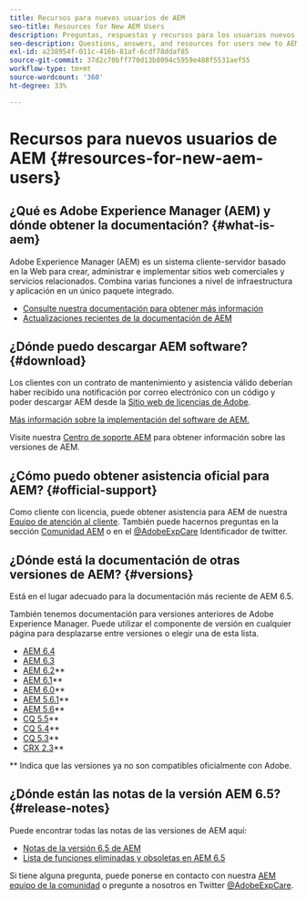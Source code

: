 ```yaml
---
title: Recursos para nuevos usuarios de AEM
seo-title: Resources for New AEM Users
description: Preguntas, respuestas y recursos para los usuarios nuevos de AEM
seo-description: Questions, answers, and resources for users new to AEM
exl-id: a238954f-011c-416b-81af-6cdf78ddaf85
source-git-commit: 37d2c70bff770d13b8094c5959e488f5531aef55
workflow-type: tm+mt
source-wordcount: '360'
ht-degree: 33%

---
```


# Recursos para nuevos usuarios de AEM {#resources-for-new-aem-users}

## ¿Qué es Adobe Experience Manager (AEM) y dónde obtener la documentación? {#what-is-aem}

Adobe Experience Manager (AEM) es un sistema cliente-servidor basado en la Web para crear, administrar e implementar sitios web comerciales y servicios relacionados. Combina varias funciones a nivel de infraestructura y aplicación en un único paquete integrado.

* [Consulte nuestra documentación para obtener más información](/help/sites-deploying/home.md)
* [Actualizaciones recientes de la documentación de AEM](https://helpx.adobe.com/experience-manager/documentation-updates.html)

## ¿Dónde puedo descargar AEM software? {#download}

Los clientes con un contrato de mantenimiento y asistencia válido deberían haber recibido una notificación por correo electrónico con un código y poder descargar AEM desde la [Sitio web de licencias de Adobe](https://licensing.adobe.com/).

[Más información sobre la implementación del software de AEM.](/help/sites-deploying/home.md)

Visite nuestra [Centro de soporte AEM](https://helpx.adobe.com/experience-manager/aem-releases-updates.html) para obtener información sobre las versiones de AEM.

## ¿Cómo puedo obtener asistencia oficial para AEM? {#official-support}

Como cliente con licencia, puede obtener asistencia para AEM de nuestra [Equipo de atención al cliente](https://helpx.adobe.com/es/marketing-cloud/contact-support.html). También puede hacernos preguntas en la sección [Comunidad AEM](https://forums.adobe.com/community/experience-cloud/marketing-cloud/experience-manager) o en el [@AdobeExpCare](https://twitter.com/adobeexpcare) Identificador de twitter.

## ¿Dónde está la documentación de otras versiones de AEM? {#versions}

Está en el lugar adecuado para la documentación más reciente de AEM 6.5.

También tenemos documentación para versiones anteriores de Adobe Experience Manager. Puede utilizar el componente de versión en cualquier página para desplazarse entre versiones o elegir una de esta lista.

* [AEM 6.4](https://experienceleague.adobe.com/docs/experience-manager-64.html?lang=es)
* [AEM 6.3](https://helpx.adobe.com/es/support/experience-manager/6-3.html)
* [AEM 6.2](https://helpx.adobe.com/es/support/experience-manager/6-2.html)**
* [AEM 6.1](https://docs.adobe.com/docs/es/aem/6-1.html)**
* [AEM 6.0](https://docs.adobe.com/docs/es/aem/6-0.html)**
* [AEM 5.6.1](https://helpx.adobe.com/experience-manager/aem-previous-versions.html)**
* [AEM 5.6](https://helpx.adobe.com/experience-manager/aem-previous-versions.html)**
* [CQ 5.5](https://helpx.adobe.com/experience-manager/aem-previous-versions.html)**
* [CQ 5.4](https://helpx.adobe.com/experience-manager/aem-previous-versions.html)**
* [CQ 5.3](https://helpx.adobe.com/experience-manager/aem-previous-versions.html)**
* [CRX 2.3](https://helpx.adobe.com/experience-manager/aem-previous-versions.html)**

** Indica que las versiones ya no son compatibles oficialmente con Adobe.

## ¿Dónde están las notas de la versión AEM 6.5? {#release-notes}

Puede encontrar todas las notas de las versiones de AEM aquí:

* [Notas de la versión 6.5 de AEM](/help/release-notes/home.md)
* [Lista de funciones eliminadas y obsoletas en AEM 6.5](/help/release-notes/deprecated-removed-features.md)

Si tiene alguna pregunta, puede ponerse en contacto con nuestra [AEM equipo de la comunidad](https://help-forums.adobe.com/content/adobeforums/en/experience-manager-forum/adobe-experience-manager.html) o pregunte a nosotros en Twitter [@AdobeExpCare](https://twitter.com/adobeexpcare).
